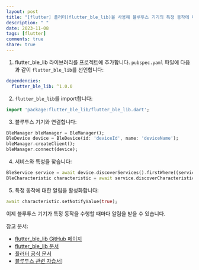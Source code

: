 ```yaml
---
layout: post
title: "[flutter] 플러터(flutter_ble_lib)을 사용해 블루투스 기기의 특정 동작에 대한 알림을 설정하는 방법은 무엇인가요?"
description: " "
date: 2023-11-08
tags: [flutter]
comments: true
share: true
---
```


1. flutter_ble_lib 라이브러리를 프로젝트에 추가합니다. `pubspec.yaml` 파일에 다음과 같이 `flutter_ble_lib`를 선언합니다:

```yaml
dependencies:
  flutter_ble_lib: ^1.0.0
```

2. `flutter_ble_lib`를 import합니다:

```dart
import 'package:flutter_ble_lib/flutter_ble_lib.dart';
```

3. 블루투스 기기와 연결합니다:

```dart
BleManager bleManager = BleManager();
BleDevice device = BleDevice(id: 'deviceId', name: 'deviceName');
bleManager.createClient();
bleManager.connect(device);
```

4. 서비스와 특성을 찾습니다:

```dart
BleService service = await device.discoverServices().firstWhere((service) => service.uuid == 'serviceUuid');
BleCharacteristic characteristic = await service.discoverCharacteristics().firstWhere((characteristic) => characteristic.uuid == 'characteristicUuid');
```

5. 특정 동작에 대한 알림을 활성화합니다:

```dart
await characteristic.setNotifyValue(true);
```

이제 블루투스 기기가 특정 동작을 수행할 때마다 알림을 받을 수 있습니다.

참고 문서:
- [flutter_ble_lib GitHub 페이지](https://github.com/dartlex/flutter_ble_lib)
- [flutter_ble_lib 문서](https://pub.dev/documentation/flutter_ble_lib/latest/)
- [플러터 공식 문서](https://flutter.dev/)
- [블루투스 관련 자습서](https://codelabs.developers.google.com/codelabs/flutter-bluetooth)]